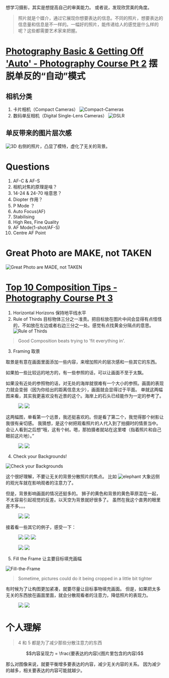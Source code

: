 想学习摄影，其实是想提高自己的审美能力。
或者说，发现欣赏美的角度。

> 照片就是个媒介，通过它展现你想要表达的信息。不同的照片，想要表达的信息量和信息是不一样的。一幅好的照片，能传递给人的感觉是什么样的呢？这些都需要艺术家来把握。

# [Photography Basic & Getting Off 'Auto' - Photography Course Pt 2](https://www.youtube.com/watch?v=My1Z2_e4EPI&index=2&list=PLG3eOzJfQr2e2OD4W0GmcSpO5oZ-c5FIu&pbjreload=10) 摆脱单反的“自动”模式

## 相机分类
1. 卡片相机（Compact Cameras）
![Compact-Cameras](./Compact-Cameras.png)
2. 数码单反相机（Digital Single-Lens Cameras）
![DSLR](./DSLR-Cameras.png)

## 单反带来的图片层次感
![3D](./3D.png)
右侧的照片，凸显了模特，虚化了无关的背景。

# Questions
1. AF-C & AF-S
2. 相机对焦的原理是啥？
3. 14-24 & 24-70 啥意思？
4. Diopter 作用？
5. P Mode ？
6. Auto Focus(AF)
7. Stabilising
8. High Res, Fine Quality
9. AF Mode(1-shot/AF-S)
10. Centre AF Point

# Great Photo are MAKE, not TAKEN

![Great Photo are MADE, not TAKEN](./Great-Photo-are-MADE.png)


# [Top 10 Composition Tips - Photography Course Pt 3](https://www.youtube.com/watch?v=5V4uuNdmRHc&index=3&list=PLG3eOzJfQr2e2OD4W0GmcSpO5oZ-c5FIu)

1. Horizontal Horizons 保持地平线水平
2. Rule of Thirds 目标物体三分之一准责。把目标放在图片中间会显得有点怪怪的，不如放在左边或者右边三分之一处。感觉有点找黄金分隔点的意思。
![Rule of Thirds](./Rule-of-Thirds.png)

> Good Composition beats trying to 'fit everything in'.

3. Framing 取景

取景是有意在画面里面添加一些内容，来增加照片的层次感和一些其它的东西。

如果拍一些比较远的地方的，有一些参照的话，可以让画面不至于太飘。

如果没有近处的参照物的话，对无处的海岸就很难有一个大小的参照。画面的表现力就会变弱（因为你给出的距离信息太少），画面就会显得过于平面。
单就这两幅图来看，其实我更喜欢没有近景的这个。海岸上的石头已经能作为一定的参考了。
<figure class="half">
    <img src="./coast-far.png">
    <img src="./coast-nearly.png">
</figure>


这两幅图，单看第一个远景，我还挺喜欢的。但是看了第二个，我觉得那个树影让我很有亲切感。
我猜想，是这个树把观看照片的人代入到了拍摄时的情景当中。会让人看到之后想“哦，这有个树。嗯，那拍摄者就站在这里喽（指着照片和自己眼前这片地）。”
<figure class="half">
    <img src="./sunset-far.png">
    <img src="./sunset-near.png">
</figure>

4. Check your Backgrounds!

![Check your Backgrounds](./Check-your-Backgrounds.png)

这个很好理解，不要让无关的背景分散照片的焦点。
比如 ![elephant](./elephant.png)
大象远侧的观光车就在影响观者的注意力了。

但是，背景影响画面的情况还挺多的。
狮子的黄色和背景的黄色草原混在一起，不太容易引起视觉的反差。以天空为背景就好很多了。
虽然在我这个直男的眼里差不多。。。
<figure class="half">
    <img src="./lion-back-yellow.png">
    <img src="./lion-back-blue.png">
</figure>

接着看一些其它的例子，感受一下：
<figure class="some-cases">
    <img src="./birds-one.png">
    <img src="./birds-two.png">
    <img src="./birds-three.png">
</figure>
<figure class="some-cases">
    <img src="./ant-one.png">
    <img src="./ant-two.png">
</figure>

5. Fill the Frame 让主要目标填充画幅

![Fill-the-Frame](./Fill-the-Frame.png)
> Sometime, pictures could do it being cropped in a little bit tighter

有时候为了让构图更加紧凑，就要尽量让目标事物填充画面。
但是，如果把太多无关的东西放在画面里面，就会分散观看者的注意力，降低照片的表现力。
<figure class="some-cases">
    <img src="./whale-not-fill-much.png">
    <img src="./ant-two.png">
</figure>


# 个人理解
> 4 和 5 都是为了减少那些分散注意力的东西

$$内容呈现力 = \frac{要表达的内容}{图片里包含的内容}$$

那么对图像来说，就要平衡增多要表达的内容，减少无关内容的关系。
因为减少的越多，相关要表达的内容可能就越少。
